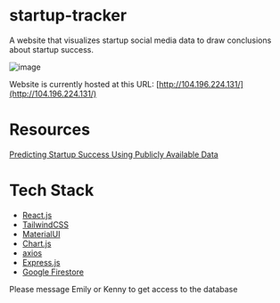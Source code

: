 # startup-tracker

A website that visualizes startup social media data to draw conclusions about startup success.

![image](https://user-images.githubusercontent.com/49251143/213969906-276882e8-f294-4a5c-936b-5de59f9b8af3.png)

Website is currently hosted at this URL: [http://104.196.224.131/](http://104.196.224.131/)

# Resources

[Predicting Startup Success Using Publicly Available Data](https://drive.google.com/file/d/1bfbzbbVeFdBxRVeWjBTIEj-16HjIILgn/view?usp=sharing)

# Tech Stack

-  [React.js](https://reactjs.org/)
-  [TailwindCSS](https://tailwindcss.com/)
-  [MaterialUI](https://mui.com/material-ui/getting-started/overview/)
-  [Chart.js](https://www.chartjs.org/)
-  [axios](https://axios-http.com/)
-  [Express.js](https://expressjs.com/)
-  [Google Firestore](https://firebase.google.com/docs/firestore/)

Please message Emily or Kenny to get access to the database

